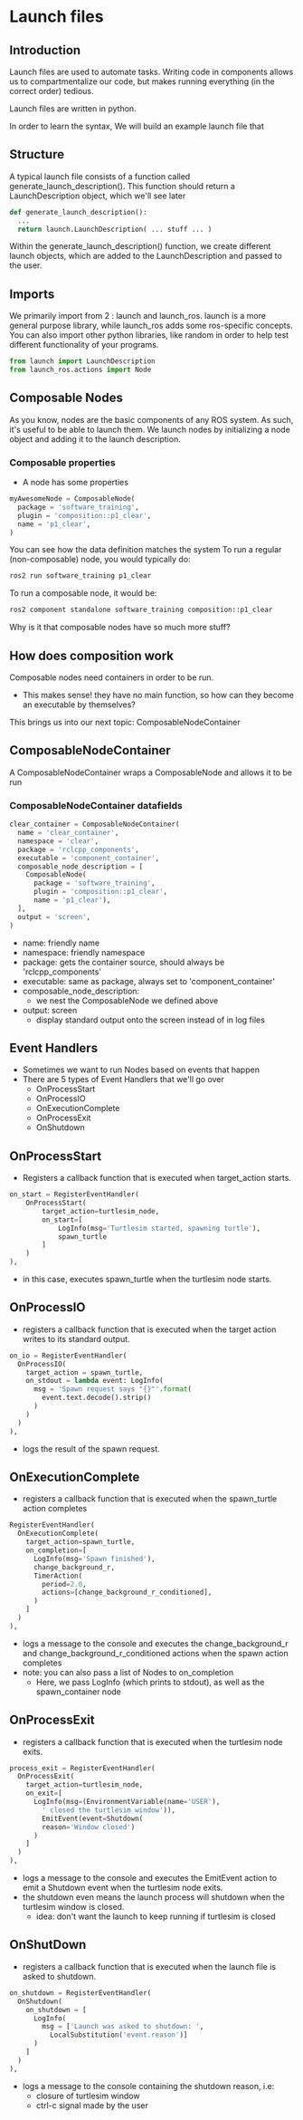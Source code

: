 # Launch files

## Introduction

Launch files are used to automate tasks. Writing code in components allows us to compartmentalize our code, but makes running everything (in the correct order) tedious.

Launch files are written in python.

In order to learn the syntax, We will build an example launch file that 

## Structure
A typical launch file consists of a function called generate_launch_description().
This function should return a LaunchDescription object, which we'll see later

```py
def generate_launch_description():
  ...
  return launch.LaunchDescription( ... stuff ... )
```

Within the generate_launch_description() function, we create different launch objects, which are added to the LaunchDescription and passed to the user.

## Imports

We primarily import from 2 : launch and launch_ros. 
launch is a more general purpose library, while launch_ros adds some ros-specific concepts.
You can also import other python libraries, like random in order to help test different functionality of your programs.
```py
from launch import LaunchDescription
from launch_ros.actions import Node
```

## Composable Nodes

As you know, nodes are the basic components of any ROS system. 
As such, it's useful to be able to launch them.
We launch nodes by initializing a node object and adding it to the launch description.


### Composable properties
- A node has some properties
```python
myAwesomeNode = ComposableNode(
  package = 'software_training',
  plugin = 'composition::p1_clear',
  name = 'p1_clear',
)
```
You can see how the data definition matches the system
To run a regular (non-composable) node, you would typically do:
```bash
ros2 run software_training p1_clear
```
To run a composable node, it would be:
```md
ros2 component standalone software_training composition::p1_clear
```

Why is it that composable nodes have so much more stuff?

## How does composition work
Composable nodes need containers in order to be run.
- This makes sense! they have no main function, so how can they become an executable by themselves?

This brings us into our next topic: ComposableNodeContainer

## ComposableNodeContainer

A ComposableNodeContainer wraps a ComposableNode and allows it to be run

### ComposableNodeContainer datafields
```python
clear_container = ComposableNodeContainer(
  name = 'clear_container',
  namespace = 'clear',
  package = 'rclcpp_components',
  executable = 'component_container',
  composable_node_description = [
    ComposableNode(
      package = 'software_training',
      plugin = 'composition::p1_clear',
      name = 'p1_clear'),
  ],
  output = 'screen',
)
```

- name: friendly name
- namespace: friendly namespace
- package: gets the container source, should always be 'rclcpp_components'
- executable: same as package, always set to 'component_container'
- composable_node_description:
  - we nest the ComposableNode we defined above
- output: screen
  - display standard output onto the screen instead of in log files

## Event Handlers
- Sometimes we want to run Nodes based on events that happen
- There are 5 types of Event Handlers that we'll go over
  - OnProcessStart
  - OnProcessIO
  - OnExecutionComplete
  - OnProcessExit
  - OnShutdown

## OnProcessStart
- Registers a callback function that is executed when target_action starts. 
```python
on_start = RegisterEventHandler(
    OnProcessStart(
        target_action=turtlesim_node,
        on_start=[
            LogInfo(msg='Turtlesim started, spawning turtle'),
            spawn_turtle
        ]
    )
),

```
- in this case, executes spawn_turtle when the turtlesim node starts.

## OnProcessIO 
- registers a callback function that is executed when the target action writes to its standard output. 

```python
on_io = RegisterEventHandler(
  OnProcessIO(
    target_action = spawn_turtle,
    on_stdout = lambda event: LogInfo(
      msg = 'Spawn request says "{}"'.format(
        event.text.decode().strip()
      )
    )
  )
),
```
- logs the result of the spawn request.

## OnExecutionComplete
- registers a callback function that is executed when the spawn_turtle action completes
```python
RegisterEventHandler(
  OnExecutionComplete(
    target_action=spawn_turtle,
    on_completion=[
      LogInfo(msg='Spawn finished'),
      change_background_r,
      TimerAction(
        period=2.0,
        actions=[change_background_r_conditioned],
      )
    ]
  )
),
```
- logs a message to the console and executes the change_background_r and change_background_r_conditioned actions when the spawn action completes
- note: you can also pass a list of Nodes to on_completion
  - Here, we pass LogInfo (which prints to stdout), as well as the spawn_container node

## OnProcessExit
- registers a callback function that is executed when the turtlesim node exits. 
```python
process_exit = RegisterEventHandler(
  OnProcessExit(
    target_action=turtlesim_node,
    on_exit=[
      LogInfo(msg=(EnvironmentVariable(name='USER'),
        ' closed the turtlesim window')),
        EmitEvent(event=Shutdown(
        reason='Window closed')
      )
    ]
  )
),
```
- logs a message to the console and executes the EmitEvent action to emit a Shutdown event when the turtlesim node exits. 
- the shutdown even means the launch process will shutdown when the turtlesim window is closed.
  - idea: don't want the launch to keep running if turtlesim is closed

## OnShutDown
- registers a callback function that is executed when the launch file is asked to shutdown. 
```python
on_shutdown = RegisterEventHandler(
  OnShutdown(
    on_shutdown = [
      LogInfo(
        msg = ['Launch was asked to shutdown: ',
          LocalSubstitution('event.reason')]
      )
    ]
  )
),
```
- logs a message to the console containing the shutdown reason, i.e:
  - closure of turtlesim window 
  - ctrl-c signal made by the user
